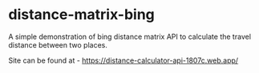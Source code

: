 # distance-matrix-bing
A simple demonstration of bing distance matrix API to calculate the travel distance between two places.

Site can be found at - https://distance-calculator-api-1807c.web.app/

